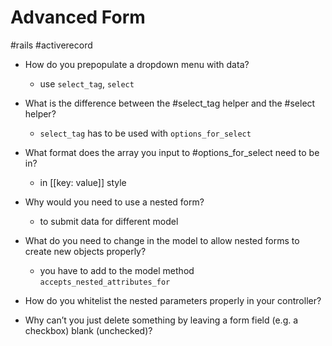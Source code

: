 # Advanced Form

#rails #activerecord

* How do you prepopulate a dropdown menu with data?
  * use `select_tag`, `select`

* What is the difference between the #select_tag helper and the #select helper?
  * `select_tag` has to be used with `options_for_select`

* What format does the array you input to #options_for_select need to be in?
  * in [[key: value]] style

* Why would you need to use a nested form?
  * to submit data for different model

* What do you need to change in the model to allow nested forms to create new objects properly?
  * you have to add to the model method `accepts_nested_attributes_for`

* How do you whitelist the nested parameters properly in your controller?

* Why can’t you just delete something by leaving a form field (e.g. a checkbox) blank (unchecked)?